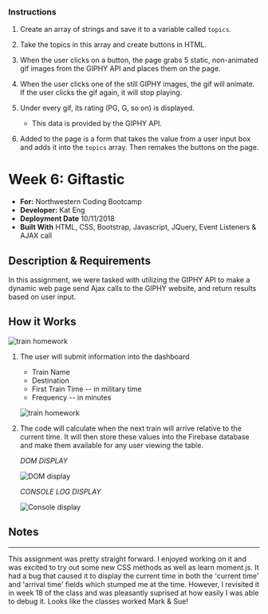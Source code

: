 

### Instructions

1. Create an array of strings and save it to a variable called `topics`.

2. Take the topics in this array and create buttons in HTML.
  
3. When the user clicks on a button, the page grabs 5 static, non-animated gif images from the GIPHY API and places them on the page.

4. When the user clicks one of the still GIPHY images, the gif will animate. If the user clicks the gif again, it will stop playing.

5. Under every gif, its rating (PG, G, so on) is displayed.
   * This data is provided by the GIPHY API.
   
6. Added to the page is a form that takes the value from a user input box and adds it into the `topics` array. 
Then remakes the buttons on the page.


# Week 6: Giftastic
- **For:** Northwestern Coding Bootcamp
- **Developer:** Kat Eng
- **Deployment Date** 10/11/2018
- **Built With** HTML, CSS, Bootstrap, Javascript, JQuery, Event Listeners & AJAX call


## Description & Requirements

In this assignment, we were tasked with utilizing the GIPHY API to make a dynamic web page send Ajax calls to the GIPHY website, and return results based on user input. 


## How it Works
 
   ![train homework](/assets/images/screen.png)

1. The user will submit information into the dashboard 
    
    * Train Name
    * Destination 
    * First Train Time -- in military time
    * Frequency -- in minutes

    ![train homework](/assets/images/enterData.png)


2. The code will calculate when the next train will arrive relative to the current time. It will then store these values into the Firebase database and make them available for any user viewing the table.


    *DOM DISPLAY*

    ![DOM display](/assets/images/calculate.png)


    *CONSOLE LOG DISPLAY*

    ![Console display](/assets/images/be-calcs.png)




   
        
## Notes
---
This assignment was pretty straight forward. I enjoyed working on it and was excited to try out some new CSS methods as well as learn moment.js. It had a bug that caused it to display the current time in both the 'current time' and 'arrival time' fields which stumped me at the time. However, I revisited it in week 18 of the class and was pleasantly suprised at how easily I was able to debug it. Looks like the classes worked Mark & Sue!










